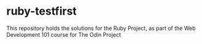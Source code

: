 # ruby-testfirst
This repository holds the solutions for the Ruby Project, as part of the Web Development 101 course for The Odin Project
